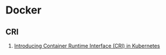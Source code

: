 # Docker

## CRI
1. [Introducing Container Runtime Interface (CRI) in Kubernetes](https://kubernetes.io/blog/2016/12/container-runtime-interface-cri-in-kubernetes/)

